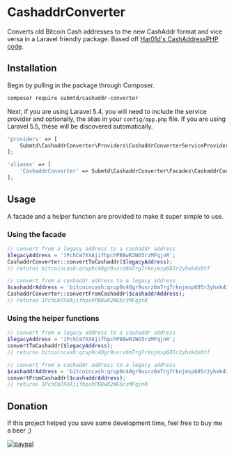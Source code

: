 # CashaddrConverter
Converts old Bitcoin Cash addresses to the new CashAddr format and vice versa in a Laravel friendly package. Based off [Har01d's CashAddressPHP code](https://github.com/Har01d/CashAddressPHP).

## Installation

Begin by pulling in the package through Composer.

```bash
composer require submtd/cashaddr-converter
```

Next, if you are using Laravel 5.4, you will need to include the service provider and optionally, the alias in your `config/app.php` file. If you are using Laravel 5.5, these will be discovered automatically.

```php
'providers' => [
    Submtd\CashaddrConverter\Providers\CashaddrConverterServiceProvider::class,
];

'aliases' => [
    'CashaddrConverter' => Submtd\CashaddrConverter\Facades\CashaddrConverterFacade::class,
];
```

## Usage

A facade and a helper function are provided to make it super simple to use.

### Using the facade
```php
// convert from a legacy address to a cashaddr address
$legacyAddress = '1PchCm7XXAjifhpchPB8wR2WG5rzMFqjnR';
CashaddrConverter::convertToCashaddr($legacyAddress);
// returns bitcoincash:qrup9c40gr9usrz6m7rg7rknjmsp685r2yhxkdx8tf

// convert from a cashaddr address to a legacy address
$cashaddrAddress = 'bitcoincash:qrup9c40gr9usrz6m7rg7rknjmsp685r2yhxkdx8tf';
CashaddrConverter::convertFromCashaddr($cashaddrAddress);
// returns 1PchCm7XXAjifhpchPB8wR2WG5rzMFqjnR
```

### Using the helper functions
```php
// convert from a legacy address to a cashaddr address
$legacyAddress = '1PchCm7XXAjifhpchPB8wR2WG5rzMFqjnR';
convertToCashaddr($legacyAddress);
// returns bitcoincash:qrup9c40gr9usrz6m7rg7rknjmsp685r2yhxkdx8tf

// convert from a cashaddr address to a legacy address
$cashaddrAddress = 'bitcoincash:qrup9c40gr9usrz6m7rg7rknjmsp685r2yhxkdx8tf';
convertFromCashaddr($cashaddrAddress);
// returns 1PchCm7XXAjifhpchPB8wR2WG5rzMFqjnR
```

## Donation

If this project helped you save some development time, feel free to buy me a beer ;)

[![paypal](https://www.paypalobjects.com/en_US/i/btn/btn_donateCC_LG.gif)](https://www.paypal.com/cgi-bin/webscr?cmd=_s-xclick&hosted_button_id=G72FZ5PYP6EZU)

